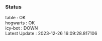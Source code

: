 ### Status


table : OK  
hogwarts : OK  
icy-bot : DOWN  
Latest Update : 2023-12-26 16:09:28.817106
